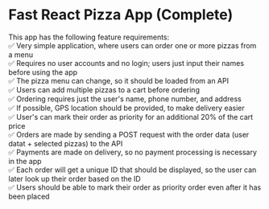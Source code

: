 # Fast React Pizza App (Complete)

This app has the following feature requirements: <br/>
✅ Very simple application, where users can order one or more pizzas from a menu <br/>
✅ Requires no user accounts and no login; users just input their names before using the app <br/>
✅ The pizza menu can change, so it should be loaded from an API <br/>
✅ Users can add multiple pizzas to a cart before ordering <br/>
✅ Ordering requires just the user's name, phone number, and address <br/>
✅ If possible, GPS location should be provided, to make delivery easier <br/>
✅ User's can mark their order as priority for an additional 20% of the cart price <br/>
✅ Orders are made by sending a POST request with the order data (user datat + selected pizzas) to the API <br/>
✅ Payments are made on delivery, so no payment processing is necessary in the app <br/>
✅ Each order will get a unique ID that should be displayed, so the user can later look up their order based on the ID <br/>
✅ Users should be able to mark their order as priority order even after it has been placed
